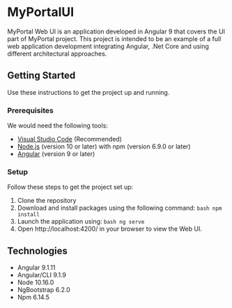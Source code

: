 # MyPortalUI
MyPortal Web UI is an application developed in Angular 9 that covers the UI part of MyPortal project.
This project is intended to be an example of a full web application development integrating Angular, .Net Core and using different architectural approaches.

## Getting Started
Use these instructions to get the project up and running.

### Prerequisites
We would need the following tools:

* [Visual Studio Code](https://code.visualstudio.com/Download) (Recommended)
* [Node.js](https://nodejs.org/es/download/) (version 10 or later) with npm (version 6.9.0 or later)
* [Angular](https://angular.io/guide/setup-local) (version 9 or later)

### Setup
Follow these steps to get the project set up:

1. Clone the repository
1. Download and install packages using the following command: ```bash npm install ```
1. Launch the application using: ```bash ng serve ```
1. Open http://localhost:4200/ in your browser to view the Web UI.

## Technologies
* Angular 9.1.11
* Angular/CLI 9.1.9
* Node 10.16.0
* NgBootstrap 6.2.0
* Npm 6.14.5
